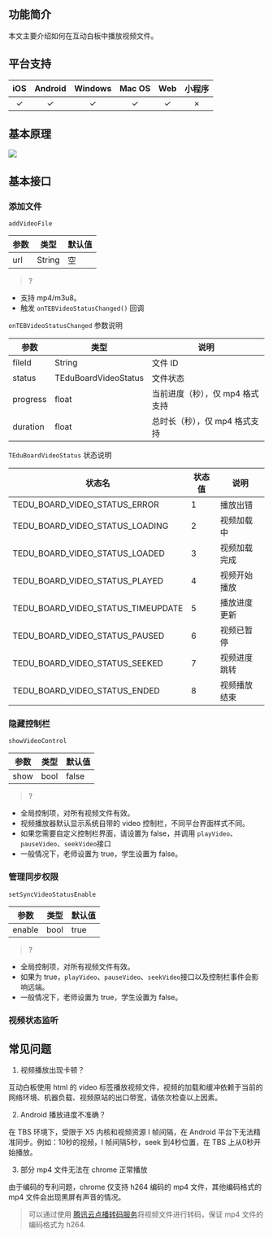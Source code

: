 
## 功能简介

本文主要介绍如何在互动白板中播放视频文件。

## 平台支持

|iOS|Android|Windows|Mac OS|Web|小程序|
|:-:|:-:|:-:|:-:|:-:|:-:|
|✓|✓|✓|✓|✓|×|

## 基本原理

![](https://main.qcloudimg.com/raw/5551be8d1042548152caf5aa39210e56.png)



## 基本接口

### 添加文件

`addVideoFile`

|参数|类型|默认值|
|---|---|---|
|url|String|空|

>?
- 支持 mp4/m3u8。
- 触发 `onTEBVideoStatusChanged()` 回调

`onTEBVideoStatusChanged` 参数说明 

|参数|类型|说明|
|---|---|---|
|fileId|String|文件 ID|
|status|TEduBoardVideoStatus|文件状态|
|progress|float|当前进度（秒），仅 mp4 格式支持|
|duration|float|总时长（秒），仅 mp4 格式支持|


`TEduBoardVideoStatus` 状态说明

|状态名|状态值|说明|
|---|---|---|
|TEDU_BOARD_VIDEO_STATUS_ERROR|1|播放出错|
|TEDU_BOARD_VIDEO_STATUS_LOADING|2|视频加载中|
|TEDU_BOARD_VIDEO_STATUS_LOADED|3|视频加载完成|
|TEDU_BOARD_VIDEO_STATUS_PLAYED|4|视频开始播放|
|TEDU_BOARD_VIDEO_STATUS_TIMEUPDATE|5|播放进度更新|
|TEDU_BOARD_VIDEO_STATUS_PAUSED|6|视频已暂停|
|TEDU_BOARD_VIDEO_STATUS_SEEKED|7|视频进度跳转|
|TEDU_BOARD_VIDEO_STATUS_ENDED|8|视频播放结束|

### 隐藏控制栏

`showVideoControl`

|参数|类型|默认值|
|---|---|---|
|show|bool|false|


>?
- 全局控制项，对所有视频文件有效。
- 视频播放器默认显示系统自带的 video 控制栏，不同平台界面样式不同。
- 如果您需要自定义控制栏界面，请设置为 false，并调用 `playVideo`、`pauseVideo`、`seekVideo`接口
- 一般情况下，老师设置为 true，学生设置为 false。


### 管理同步权限

`setSyncVideoStatusEnable`

|参数|类型|默认值|
|---|---|---|
|enable|bool|true|


>?
- 全局控制项，对所有视频文件有效。
- 如果为 true，`playVideo`、`pauseVideo`、`seekVideo`接口以及控制栏事件会影响远端。
- 一般情况下，老师设置为 true，学生设置为 false。


### 视频状态监听


## 常见问题

1. 视频播放出现卡顿？

互动白板使用 html 的 video 标签播放视频文件，视频的加载和缓冲依赖于当前的网络环境、机器负载、视频原站的出口带宽，请依次检查以上因素。

2. Android 播放进度不准确？

在 TBS 环境下，受限于 X5 内核和视频资源 I 帧间隔，在 Android 平台下无法精准同步。例如：10秒的视频，I 帧间隔5秒，seek 到4秒位置，在 TBS 上从0秒开始播放。

3. 部分 mp4 文件无法在 chrome 正常播放

由于编码的专利问题，chrome 仅支持 h264 编码的 mp4 文件，其他编码格式的 mp4 文件会出现黑屏有声音的情况。
> 可以通过使用 [腾讯云点播转码服务](https://cloud.tencent.com/document/product/266/33478)将视频文件进行转码，保证 mp4 文件的编码格式为 h264.
